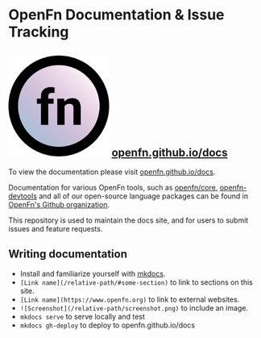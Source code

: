 # OpenFn Documentation & Issue Tracking

## ![Logo](/docs/images/round-logo.png) [openfn.github.io/docs](https://openfn.github.io/docs)
To view the documentation please visit
[openfn.github.io/docs](https://openfn.github.io/docs).

Documentation for various OpenFn tools, such as
[openfn/core](https://github.com/OpenFn/core),
[openfn-devtools](https://github.com/OpenFn/openfn-devtools) and all of our
open-source language packages can be found in [OpenFn's Github
organization](https://github.com/OpenFn).

This repository is used to maintain the docs site, and for users to submit
issues and feature requests.

## Writing documentation
- Install and familiarize yourself with [mkdocs](https://www.mkdocs.org/).
- `[Link name](/relative-path/#some-section)` to link to sections on this site.
- `[Link name](https://www.openfn.org)` to link to external websites.
- `![Screenshot](/relative-path/screenshot.png)` to include an image.
- `mkdocs serve` to serve locally and test
- `mkdocs gh-deploy` to deploy to openfn.github.io/docs
